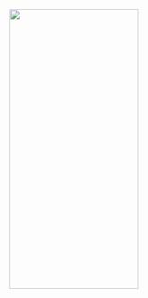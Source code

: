 <img src="https://user-images.githubusercontent.com/58371052/180502503-d715278c-fcb5-4a9a-b8d4-29072f0d3188.jpg" width="230" height="500" />


